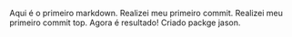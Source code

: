 Aqui é o primeiro markdown.
Realizei meu primeiro commit.
Realizei meu primeiro commit top.
Agora é resultado!
Criado packge jason.